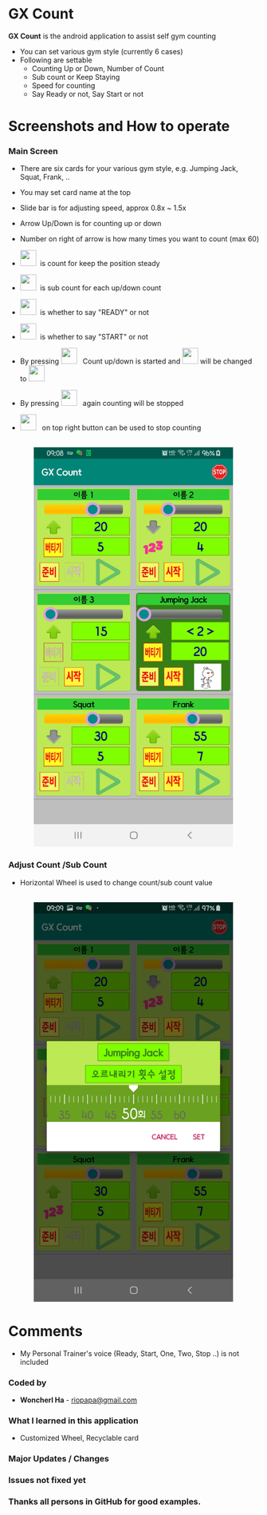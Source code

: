 # GX Count
**GX Count** is the android application to assist self gym counting

- You can set various gym style (currently 6 cases) 
- Following are settable
  - Counting Up or Down, Number of Count
  - Sub count or Keep Staying
  - Speed for counting
  - Say Ready or not, Say Start or not
    
<H1>Screenshots and How to operate</H1>

<H3> Main Screen</H3>

- There are six cards for your various gym style, e.g. Jumping Jack, Squat, Frank, ..
- You may set card name at the top
- Slide bar is for adjusting speed, approx 0.8x ~ 1.5x
- Arrow Up/Down is for counting up or down
- Number on right of arrow is how many times you want to count (max 60)
- <img src=".app/src/main/res/mipmap-xxhdpi/i_keep_true.png" width=32 height=32>&nbsp;&nbsp;is count for keep the position steady 
- <img src=".app/src/main/res/mipmap-xxhdpi/i_keep_123.png" width=32 height=32>&nbsp;&nbsp;is sub count for each up/down count 
- <img src=".app/src/main/res/mipmap-xxhdpi/i_ready_true.png" width=32 height=32>&nbsp;&nbsp;is whether to say "READY" or not
- <img src=".app/src/main/res/mipmap-xxhdpi/i_start_true.png" width=32 height=32>&nbsp;&nbsp;is whether to say "START" or not

- By pressing <img src=".app/src/main/res/mipmap-xxhdpi/i_go_green.png" width=32 height=32>&nbsp;&nbsp; Count up/down is started and <img src=".app/src/main/res/mipmap-xxhdpi/i_go_green.png" width=32 height=32> will be changed to <img src=".app/src/main/res/drawable/i_now_running.gif" width=32 height=32>

- By pressing <img src=".app/src/main/res/mipmap-xxhdpi/i_go_green.png" width=32 height=32>&nbsp;&nbsp; again counting will be stopped
- <img src=".app/src/main/res/mipmap-xxhdpi/i_stop.png" width=32 height=32>&nbsp;&nbsp; on top right button can be used to stop counting

<br>&nbsp;&nbsp;&nbsp;&nbsp;&nbsp;&nbsp;&nbsp;&nbsp;&nbsp;&nbsp;&nbsp;&nbsp;
<img src="./app/screenshots/MainActivity.jpg" width=400 height=800>

<H3>Adjust Count /Sub Count</H3>

- Horizontal Wheel is used to change count/sub count value

<br>&nbsp;&nbsp;&nbsp;&nbsp;&nbsp;&nbsp;&nbsp;&nbsp;&nbsp;&nbsp;&nbsp;&nbsp;
<img src="./app/screenshots/AdjustCount.jpg" width=400 height=800>

    
<H1>Comments</H1>

- My Personal Trainer's voice (Ready, Start, One, Two, Stop ..) is not included

<H3>Coded by</H3>

-  **Woncherl Ha** - riopapa@gmail.com

<H3>What I learned in this application</H3>

- Customized Wheel, Recyclable card 

<H3>Major Updates / Changes</H3>

<H3>Issues not fixed yet</H3>

<H3>Thanks all persons in GitHub for good examples.</H3>

